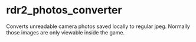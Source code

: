 # rdr2_photos_converter
Converts unreadable camera photos saved locally to regular jpeg. Normally those images are only viewable inside the game. 
